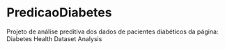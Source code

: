 # PredicaoDiabetes
Projeto de análise preditiva dos dados de pacientes diabéticos da página: Diabetes Health Dataset Analysis

